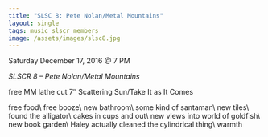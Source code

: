 ```yaml
---
title: "SLSC 8: Pete Nolan/Metal Mountains"
layout: single
tags: music slscr members
image: /assets/images/slsc8.jpg
---
```


Saturday December 17, 2016 @ 7 PM

*SLSCR 8 – Pete Nolan/Metal Mountains*

free MM lathe cut 7″ Scattering Sun/Take It as It Comes

free food\\
free booze\\
new bathroom\\
some kind of santaman\\
new tiles\\
found the alligator\\
cakes in cups and out\\
new views into world of goldfish\\
new book garden\\
Haley actually cleaned the cylindrical thing\\
warmth
